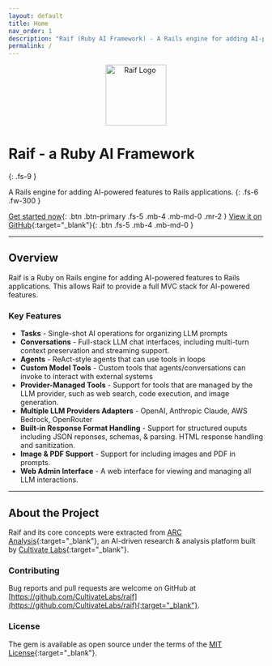 ```yaml
---
layout: default
title: Home
nav_order: 1
description: "Raif (Ruby AI Framework) - A Rails engine for adding AI-powered features to Rails applications"
permalink: /
---
```


<div style="text-align: center; margin-bottom: 2rem;">
  <img src="{{ site.baseurl }}/assets/images/raif-logo.svg" alt="Raif Logo" style="height: 120px; width: auto;">
</div>

# Raif - a Ruby AI Framework
{: .fs-9 }

A Rails engine for adding AI-powered features to Rails applications.
{: .fs-6 .fw-300 }

[Get started now](setup){: .btn .btn-primary .fs-5 .mb-4 .mb-md-0 .mr-2 }
[View it on GitHub](https://github.com/CultivateLabs/raif){:target="_blank"}{: .btn .fs-5 .mb-4 .mb-md-0 }

---

## Overview

Raif is a Ruby on Rails engine for adding AI-powered features to Rails applications. This allows Raif to provide a full MVC stack for AI-powered features. 

### Key Features
- **Tasks** - Single-shot AI operations for organizing LLM prompts
- **Conversations** - Full-stack LLM chat interfaces, including multi-turn context preservation and streaming support.
- **Agents** - ReAct-style agents that can use tools in loops
- **Custom Model Tools** - Custom tools that agents/conversations can invoke to interact with external systems
- **Provider-Managed Tools** - Support for tools that are managed by the LLM provider, such as web search, code execution, and image generation.
- **Multiple LLM Providers Adapters** - OpenAI, Anthropic Claude, AWS Bedrock, OpenRouter
- **Built-in Response Format Handling** - Support for structured ouputs including JSON reponses, schemas, & parsing. HTML response handling and sanitization.
- **Image & PDF Support** - Support for including images and PDF in prompts.
- **Web Admin Interface** - A web interface for viewing and managing all LLM interactions.

---

## About the Project

Raif and its core concepts were extracted from [ARC Analysis](https://www.arcanalysis.ai){:target="_blank"}, an AI-driven research & analysis platform built by [Cultivate Labs](https://www.cultivatelabs.com){:target="_blank"}.

### Contributing

Bug reports and pull requests are welcome on GitHub at [https://github.com/CultivateLabs/raif](https://github.com/CultivateLabs/raif){:target="_blank"}.

### License

The gem is available as open source under the terms of the [MIT License](https://opensource.org/licenses/MIT){:target="_blank"}. 

